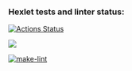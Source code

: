 ### Hexlet tests and linter status:
[![Actions Status](https://github.com/vera-kalabina/python-project-lvl1/workflows/hexlet-check/badge.svg)](https://github.com/vera-kalabina/python-project-lvl1/actions)

<a href="https://codeclimate.com/github/codeclimate/codeclimate/maintainability"><img src="https://api.codeclimate.com/v1/badges/a99a88d28ad37a79dbf6/maintainability" /></a>

[![make-lint](https://github.com/vera-kalabina/python-project-lvl1/actions/workflows/make-lint.yml/badge.svg)](https://github.com/vera-kalabina/python-project-lvl1/actions/workflows/make-lint.yml)
